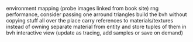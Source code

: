 environment mapping (probe images linked from book site)
rng performance, consider passing one arround
triangles
build the bvh without copying stuff all over the place
carry references to materials/textures instead of owning
separate material from entity and store tuples of them in bvh
interactive view (update as tracing, add samples or save on demand)
